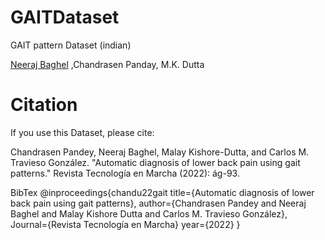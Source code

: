 # GAITDataset
GAIT pattern Dataset (indian)

[Neeraj Baghel](https://sites.google.com/view/nbaghel777) ,Chandrasen Panday,  M.K. Dutta 

# Citation
If you use this Dataset, please cite:

Chandrasen Pandey, Neeraj Baghel, Malay Kishore-Dutta, and Carlos M. Travieso González. "Automatic diagnosis of lower back pain using gait patterns." Revista Tecnología en Marcha (2022): ág-93.

BibTex
@inproceedings{chandu22gait
    title={Automatic diagnosis of lower back pain using gait patterns}, 
    author={Chandrasen Pandey and Neeraj Baghel and Malay Kishore Dutta and Carlos M. Travieso González},
    Journal={Revista Tecnología en Marcha}
    year={2022}
}
